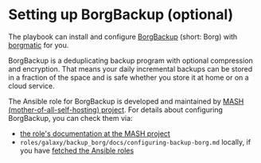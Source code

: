 <!--
SPDX-FileCopyrightText: 2022 - 2025 Nikita Chernyi
SPDX-FileCopyrightText: 2022 - 2024 Slavi Pantaleev
SPDX-FileCopyrightText: 2022 MDAD project contributors
SPDX-FileCopyrightText: 2022 Julian-Samuel Gebühr
SPDX-FileCopyrightText: 2024 - 2025 Suguru Hirahara

SPDX-License-Identifier: AGPL-3.0-or-later
-->

# Setting up BorgBackup (optional)

The playbook can install and configure [BorgBackup](https://www.borgbackup.org/) (short: Borg) with [borgmatic](https://torsion.org/borgmatic/) for you.

BorgBackup is a deduplicating backup program with optional compression and encryption. That means your daily incremental backups can be stored in a fraction of the space and is safe whether you store it at home or on a cloud service.

The Ansible role for BorgBackup is developed and maintained by [MASH (mother-of-all-self-hosting) project](https://github.com/mother-of-all-self-hosting/ansible-role-backup_borg). For details about configuring BorgBackup, you can check them via:
- [the role's documentation at the MASH project](https://github.com/mother-of-all-self-hosting/ansible-role-backup_borg/blob/main/docs/configuring-backup-borg.md)
- `roles/galaxy/backup_borg/docs/configuring-backup-borg.md` locally, if you have [fetched the Ansible roles](installing.md#update-ansible-roles)
